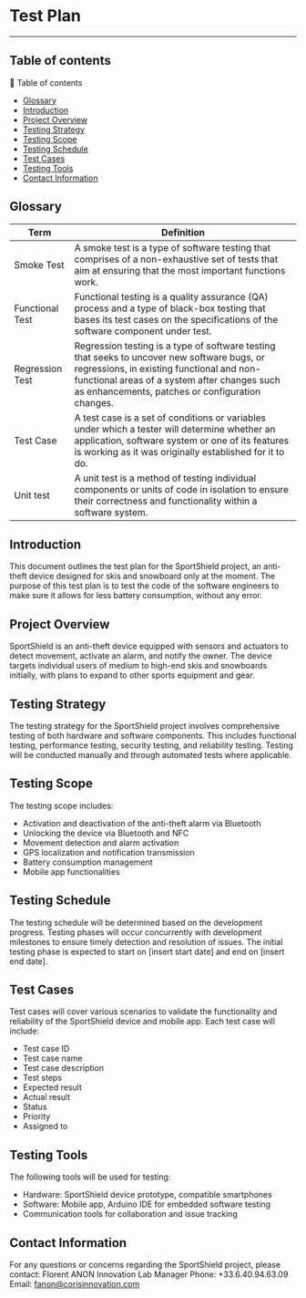 # Test Plan

---

## Table of contents

<summary>📖 Table of contents</summary>

- [Glossary](#glossary)
- [Introduction](#introduction)
- [Project Overview](#project-overview)
- [Testing Strategy](#testing-strategy)
- [Testing Scope](#testing-scope)
- [Testing Schedule](#testing-schedule)
- [Test Cases](#test-cases)
- [Testing Tools](#testing-tools)
- [Contact Information](#contact-information)

## Glossary

| Term | Definition |
| --- | --- |
| Smoke Test | A smoke test is a type of software testing that comprises of a non-exhaustive set of tests that aim at ensuring that the most important functions work. |
| Functional Test | Functional testing is a quality assurance (QA) process and a type of black-box testing that bases its test cases on the specifications of the software component under test. |
| Regression Test | Regression testing is a type of software testing that seeks to uncover new software bugs, or regressions, in existing functional and non-functional areas of a system after changes such as enhancements, patches or configuration changes. |
| Test Case | A test case is a set of conditions or variables under which a tester will determine whether an application, software system or one of its features is working as it was originally established for it to do. |
| Unit test | A unit test is a method of testing individual components or units of code in isolation to ensure their correctness and functionality within a software system. |

## Introduction

This document outlines the test plan for the SportShield project, an anti-theft device designed for skis and snowboard only at the moment. The purpose of this test plan is to test the code of the software engineers to make sure it allows for less battery consumption, without any error.

## Project Overview

SportShield is an anti-theft device equipped with sensors and actuators to detect movement, activate an alarm, and notify the owner. The device targets individual users of medium to high-end skis and snowboards initially, with plans to expand to other sports equipment and gear.

## Testing Strategy

The testing strategy for the SportShield project involves comprehensive testing of both hardware and software components. This includes functional testing, performance testing, security testing, and reliability testing. Testing will be conducted manually and through automated tests where applicable.

## Testing Scope

The testing scope includes:
- Activation and deactivation of the anti-theft alarm via Bluetooth
- Unlocking the device via Bluetooth and NFC
- Movement detection and alarm activation
- GPS localization and notification transmission
- Battery consumption management
- Mobile app functionalities

## Testing Schedule

The testing schedule will be determined based on the development progress. Testing phases will occur concurrently with development milestones to ensure timely detection and resolution of issues. The initial testing phase is expected to start on [insert start date] and end on [insert end date].

## Test Cases

Test cases will cover various scenarios to validate the functionality and reliability of the SportShield device and mobile app. Each test case will include:
- Test case ID
- Test case name
- Test case description
- Test steps
- Expected result
- Actual result
- Status
- Priority
- Assigned to

## Testing Tools

The following tools will be used for testing:
- Hardware: SportShield device prototype, compatible smartphones
- Software: Mobile app, Arduino IDE for embedded software testing
- Communication tools for collaboration and issue tracking

## Contact Information

For any questions or concerns regarding the SportShield project, please contact:
Florent ANON
Innovation Lab Manager
Phone: +33.6.40.94.63.09
Email: fanon@corisinnovation.com

